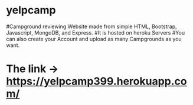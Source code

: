 # yelpcamp
#Campground reviewing Website made from simple HTML, Bootstrap, Javascript, MongoDB, and Express.
#It is hosted on heroku Servers
#You can also create your Account and upload as many Campgrounds as you want.
# The link -> https://yelpcamp399.herokuapp.com/
